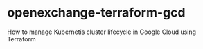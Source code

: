 # openexchange-terraform-gcd
How to manage Kubernetis cluster lifecycle in Google Cloud using Terraform
